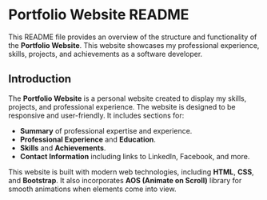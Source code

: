 # **Portfolio Website README**

This README file provides an overview of the structure and functionality of the **Portfolio Website**. This website showcases my professional experience, skills, projects, and achievements as a software developer.

## **Introduction**

The **Portfolio Website** is a personal website created to display my skills, projects, and professional experience. The website is designed to be responsive and user-friendly. It includes sections for:
- **Summary** of professional expertise and experience.
- **Professional Experience** and **Education**.
- **Skills** and **Achievements**.
- **Contact Information** including links to LinkedIn, Facebook, and more.

This website is built with modern web technologies, including **HTML**, **CSS**, and **Bootstrap**. It also incorporates **AOS (Animate on Scroll)** library for smooth animations when elements come into view.

